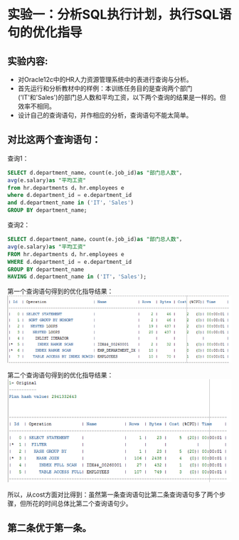 # 实验一：分析SQL执行计划，执行SQL语句的优化指导

## 实验内容:
- 对Oracle12c中的HR人力资源管理系统中的表进行查询与分析。
- 首先运行和分析教材中的样例：本训练任务目的是查询两个部门('IT'和'Sales')的部门总人数和平均工资，以下两个查询的结果是一样的。但效率不相同。
- 设计自己的查询语句，并作相应的分析，查询语句不能太简单。

## 对比这两个查询语句：

查询1：
```SQL
SELECT d.department_name，count(e.job_id)as "部门总人数"，
avg(e.salary)as "平均工资"
from hr.departments d，hr.employees e
where d.department_id = e.department_id
and d.department_name in ('IT'，'Sales')
GROUP BY department_name;
```
查询2：
```SQL
SELECT d.department_name，count(e.job_id)as "部门总人数"，
avg(e.salary)as "平均工资"
FROM hr.departments d，hr.employees e
WHERE d.department_id = e.department_id
GROUP BY department_name
HAVING d.department_name in ('IT'，'Sales');
```
第一个查询语句得到的优化指导结果：
![image](https://github.com/Landy7/Oracle/blob/master/%E5%AE%9E%E9%AA%8C111111111111.png)

第二个查询语句得到的优化指导结果：
![image](https://github.com/Landy7/Oracle/blob/master/%E5%AE%9E%E9%AA%8C1-222.png)

所以，从cost方面对比得到：虽然第一条查询语句比第二条查询语句多了两个步骤，但所花的时间总体比第二个查询语句少。
## 第二条优于第一条。




